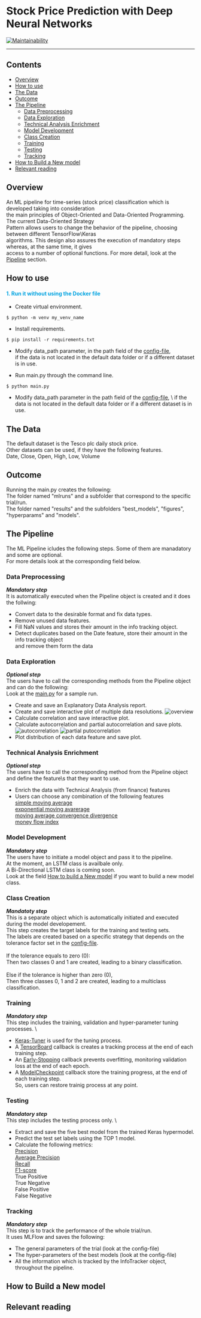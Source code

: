 # **Stock Price Prediction with Deep Neural Networks**
[![Maintainability](https://api.codeclimate.com/v1/badges/586edac1a63049e5299c/maintainability)](https://codeclimate.com/github/Anastasios-K/Crypto_Prise_Prediction/maintainability)

---


## Contents
- [Overview](#Overview)
- [How to use](#How-to-use)
- [The Data](#The-Data)
- [Outcome](#Outcome)
- [The Pipeline](#The-Pipeline)
  - [Data Preprocessing](#Data-Preprocessing)
  - [Data Exploration](#Data-Preprocessing)
  - [Technical Analysis Enrichment](#Technical-Analysis-Enrichment)
  - [Model Development](#Model-Development)
  - [Class Creation](#Class-Creation)
  - [Training](#Training)
  - [Testing](#Testing)
  - [Tracking](#Tracking)
- [How to Build a New model](#How-to-Build-a-New-model)
- [Relevant reading](#Relevant-reading)

## Overview
An ML pipeline for time-series (stock price) classification which is developed taking into consideration \
the main principles of Object-Oriented and Data-Oriented Programming. The current Data-Oriented Strategy \
Pattern allows users to change the behavior of the pipeline, choosing between different TensorFlow\Keras \
algorithms. This design also assures the execution of mandatory steps whereas, at the same time, it gives \
access to a number of optional functions. For more detail, look at the [Pipeline](#The-Pipeline) section.

## How to use
#### <span style="color:#00A3E0">1. Run it without using the Docker file</span>

- Create virtual environment.
```
$ python -m venv my_venv_name
```
- Install requirements.
```
$ pip install -r requirements.txt
``` 
- Modify data_path parameter, in the path field of the 
  [config-file](https://github.com/Anastasios-K/Stock_Price_Prediction_with_Bi-Directional_LSTM/blob/main/src/config/config.yaml), \
  if the data is not located in the default data folder or if a different dataset is in use.
  
- Run main.py through the command line.
```
$ python main.py
```
- Modify data_path parameter in the path field of the [config-file](https://github.com/Anastasios-K/Stock_Price_Prediction_with_Bi-Directional_LSTM/blob/main/src/config/config.yaml), \ 
if the data is not located in the default data folder or if a different dataset is in use.

## The Data
The default dataset is the Tesco plc daily stock price. \
Other datasets can be used, if they have the following features. \
Date, Close, Open, High, Low, Volume

## Outcome
Running the main.py creates the following: \
The folder named "mlruns" and a subfolder that correspond to the specific trial/run. \
The folder named "results" and the subfolders "best_models", "figures", "hyperparams" and "models".

## The Pipeline
The ML Pipeline icludes the following steps. Some of them are manadatory and some are optional. \
For more details look at the corresponding field below.

### Data Preprocessing
***Mandatory step*** \
It is automatically executed when the Pipeline object is created and it does the follwing:

- Convert data to the desirable format and fix data types.
- Remove unused data features.
- Fill NaN values and stores their amount in the info tracking object.
- Detect duplicates based on the Date feature, store their amount in the info tracking object \
  and remove them form the data
  
### Data Exploration
***Optional step*** \
The users have to call the corresponding methods from the Pipeline object and can do the following: \
Look at the [main.py](https://github.com/Anastasios-K/Stock_Price_Prediction_with_Bi-Directional_LSTM/blob/main/main.py) 
for a sample run.

- Create and save an Explanatory Data Analysis report.
- Create and save interactive plot of multiple data resolutions.
![overview](https://github.com/Anastasios-K/Stock_Price_Prediction_with_Bi-Directional_LSTM/blob/main/results/figures/sample20230304_193857/data_overview_multiple_resolution_sample.png)
- Calculate correlation and save interactive plot.
- Calculate autocorrelation and partial autocorrelation and save plots. \
  ![autocorrelation](https://github.com/Anastasios-K/Stock_Price_Prediction_with_Bi-Directional_LSTM/blob/main/results/figures/sample20230304_193857/Autocorrelation_sample.png)
  ![partial putocorrelation](https://github.com/Anastasios-K/Stock_Price_Prediction_with_Bi-Directional_LSTM/blob/main/results/figures/sample20230304_193857/Partial_Autocorrelation_sample.png)
- Plot distribution of each data feature and save plot.

### Technical Analysis Enrichment
***Optional step*** \
The users have to call the corresponding method from the Pipeline object and define the feature\s that they want to use.

- Enrich the data with Technical Analysis (from finance) features
- Users can choose any combination of the following features \
  [simple moving average](https://www.investopedia.com/terms/s/sma.asp) \
  [exponential moving avarerage](https://www.investopedia.com/terms/e/ema.asp) \
  [moving average convergence divergence](https://www.investopedia.com/terms/m/macd.asp) \
  [money flow index](https://www.investopedia.com/terms/m/mfi.asp)
  
### Model Development
***Mandatory step*** \
The users have to initiate a model object and pass it to the pipeline. \
At the moment, an LSTM class is availbale only. \
A Bi-Directional LSTM class is coming soon. \
Look at the field [How to build a New model](#How-to-Build-a-New-model) if you want to build a new model class.

### Class Creation
***Mandatoty step*** \
This is a separate object which is automatically initiated and executed during the model developement. \
This step creates the target labels for the training and testing sets. \
The labels are created based on a specific strategy that depends on the tolerance factor set in the 
[config-file](https://github.com/Anastasios-K/Stock_Price_Prediction_with_Bi-Directional_LSTM/blob/main/src/config/config.yaml). \
\
If the tolerance equals to zero (0): \
Then two classes 0 and 1 are created, leading to a binary classification. \
\
Else if the tolerance is higher than zero (0), \
Then three classes 0, 1 and 2 are created, leading to a multiclass classification.

### Training
***Mandatory step*** \
This step includes the training, validation and hyper-parameter tuning processes. \
- [Keras-Tuner](https://keras.io/keras_tuner/) is used for the tuning process.
- A [TensorBoard](https://www.tensorflow.org/api_docs/python/tf/keras/callbacks/TensorBoard)
  callback is creates a tracking process at the end of each training step.
- An [Early-Stopping](https://www.tensorflow.org/api_docs/python/tf/keras/callbacks/EarlyStopping)
  callback prevents overfitting, monitoring validation loss at the end of each epoch.
- A [ModelCheckpoint](https://www.tensorflow.org/api_docs/python/tf/keras/callbacks/ModelCheckpoint) 
  callback store the training progress, at the end of each training step. \
  So, users can restore trainig process at any point.

### Testing
***Mandatory step*** \
This step includes the testing process only. \
- Extract and save the five best model from the trained Keras hypermodel.
- Predict the test set labels using the TOP 1 model.
- Calculate the following metrics: \
  [Precision](https://scikit-learn.org/stable/modules/generated/sklearn.metrics.precision_score.html) \
  [Average Precision](https://scikit-learn.org/stable/modules/generated/sklearn.metrics.average_precision_score.html) \
  [Recall](https://scikit-learn.org/stable/modules/generated/sklearn.metrics.recall_score.html) \
  [F1-score](https://scikit-learn.org/stable/modules/generated/sklearn.metrics.f1_score.html) \
  True Positive \
  True Negative \
  False Positive \
  False Negative
  
### Tracking
***Mandatory step*** \
This step is to track the performance of the whole trial/run. \
It uses MLFlow and saves the following:
- The general parameters of the trial (look at the config-file)
- The hyper-parameters of the best models (look at the config-file)
- All the information which is tracked by the InfoTracker object, throughout the pipeline.

## How to Build a New model

## Relevant reading

